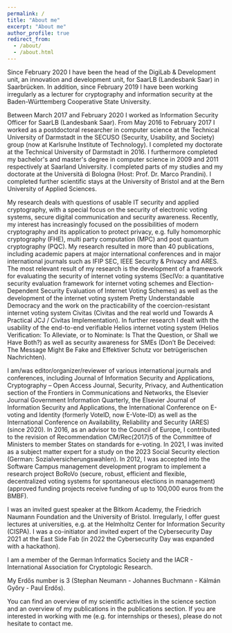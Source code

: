 ```yaml
---
permalink: /
title: "About me"
excerpt: "About me"
author_profile: true
redirect_from: 
  - /about/
  - /about.html
---
```


Since February 2020 I have been the head of the DigiLab & Development unit, an innovation and development unit, for SaarLB (Landesbank Saar) in Saarbrücken. In addition, since February 2019 I have been working irregularly as a lecturer for cryptography and information security at the Baden-Württemberg Cooperative State University.

Between March 2017 and February 2020 I worked as Information Security Officer for SaarLB (Landesbank Saar). From May 2016 to February 2017 I worked as a postdoctoral researcher in computer science at the Technical University of Darmstadt in the SECUSO (Security, Usability, and Society) group (now at Karlsruhe Institute of Technology). I completed my doctorate at the Technical University of Darmstadt in 2016. I furthermore completed my bachelor's and master's degree in computer science in 2009 and 2011 respectively at Saarland University. I completed parts of my studies and my doctorate at the Università di Bologna (Host: Prof. Dr. Marco Prandini). I completed further scientific stays at the University of Bristol and at the Bern University of Applied Sciences.

My research deals with questions of usable IT security and applied cryptography, with a special focus on the security of electronic voting systems, secure digital communication and security awareness. Recently, my interest has increasingly focused on the possibilities of modern cryptography and its application to protect privacy, e.g. fully homomorphic cryptography (FHE), multi party computation (MPC) and post quantum cryptography (PQC). My research resulted in more than 40 publications, including academic papers at major international conferences and in major international journals such as IFIP SEC, IEEE Security & Privacy and ARES. The most relevant result of my research is the development of a framework for evaluating the security of internet voting systems (SecIVo: a quantitative security evaluation framework for internet voting schemes and Election-Dependent Security Evaluation of Internet Voting Schemes) as well as the development of the internet voting system Pretty Understandable Democracy and the work on the practicability of the coercion-resistant internet voting system Civitas (Civitas and the real world und Towards A Practical JCJ / Civitas Implementation). In further research I dealt with the usability of the end-to-end verifiable Helios internet voting system (Helios Verification: To Alleviate, or to Nominate: Is That the Question, or Shall we Have Both?) as well as security awareness for SMEs (Don’t Be Deceived: The Message Might Be Fake and Effektiver Schutz vor betrügerischen Nachrichten).

I am/was editor/organizer/reviewer of various international journals and conferences, including Journal of Information Security and Applications, Cryptography – Open Access Journal, Security, Privacy, and Authentication section of the Frontiers in Communications and Networks, the Elsevier Journal Government Information Quarterly, the Elsevier Journal of Information Security and Applications, the International Conference on E-voting and Identity (formerly VoteID, now E-Vote-ID) as well as the International Conference on Availability, Reliability and Security (ARES) (since 2020).
In 2016, as an advisor to the Council of Europe, I contributed to the revision of Recommendation CM/Rec(2017)5 of the Committee of Ministers to member States on standards for e-voting. In 2021, I was invited as a subject matter expert for a study on the 2023 Social Security election (German: Sozialversicherungswahlen). In 2012, I was accepted into the Software Campus management development program to implement a research project BoRoVo (secure, robust, efficient and flexible, decentralized voting systems for spontaneous elections in management) (approved funding projects receive funding of up to 100,000 euros from the BMBF).

I was an invited guest speaker at the Bitkom Academy, the Friedrich Naumann Foundation and the University of Bristol. Irregularly, I offer guest lectures at universities, e.g. at the Helmholtz Center for Information Security (CISPA). I was a co-initiator and invited expert of the Cybersecurity Day 2021 at the East Side Fab (in 2022 the Cybersecurity Day was expanded with a hackathon).

I am a member of the German Informatics Society and the IACR - International Association for Cryptologic Research.

My Erdős number is 3 (Stephan Neumann - Johannes Buchmann - Kálmán Győry - Paul Erdős).

You can find an overview of my scientific activities in the science section and an overview of my publications in the publications section. If you are interested in working with me (e.g. for internships or theses), please do not hesitate to contact me.
